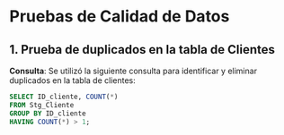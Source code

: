 # Pruebas de Calidad de Datos

## 1. Prueba de duplicados en la tabla de Clientes
**Consulta**: Se utilizó la siguiente consulta para identificar y eliminar duplicados en la tabla de clientes:
```sql
SELECT ID_cliente, COUNT(*) 
FROM Stg_Cliente 
GROUP BY ID_cliente 
HAVING COUNT(*) > 1;
